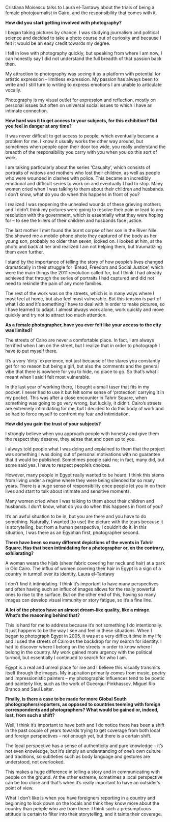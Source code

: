 Cristiana Moisescu talks to Laura el-Tantawy about the trials of being a female photojournalist in Cairo, and the responsibility that comes with it.

**How did you start getting involved with photography?**

I began taking pictures by chance. I was studying journalism and political science and decided to take a photo course out of curiosity and because I felt it would be an easy credit towards my degree.

I fell in love with photography quickly, but speaking from where I am now, I can honestly say I did not understand the full breadth of that passion back then.

My attraction to photography was seeing it as a platform with potential for artistic expression – limitless expression. My passion has always been to write and I still turn to writing to express emotions I am unable to articulate vocally.

Photography is my visual outlet for expression and reflection, mostly on personal issues but often on universal social issues to which I have an intimate connection.

**How hard was it to get access to your subjects, for this exhibition? Did you feel in danger at any time?**

It was never difficult to get access to people, which eventually became a problem for me. I know it usually works the other way around, but sometimes when people open their door too wide, you really understand the breadth of the responsibility you carry with you when you do this sort of work.

I am talking particularly about the series ‘Casualty’, which consists of portraits of widows and mothers who lost their children, as well as people who were wounded in clashes with police. This became an incredibly emotional and difficult series to work on and eventually I had to stop.
Many women cried when I was talking to them about their children and husbands. I don’t know, what do you do when this happens in front of you?

I realized I was reopening the unhealed wounds of these grieving mothers and I didn’t think my pictures were going to resolve their pain or lead to any resolution with the government, which is essentially what they were hoping for – to see the killers of their children and husbands face justice.

The last mother I met found the burnt corpse of her son in the River Nile. She showed me a mobile-phone photo they captured of the body as her young son, probably no older than seven, looked on. I looked at him, at the photo and back at her and realized I am not helping them, but traumatizing them even further.

I stand by the importance of telling the story of how people’s lives changed dramatically in their struggle for ‘Bread, Freedom and Social Justice’, which were the main things the 2011 revolution called for, but I think I had already achieved that through the series of portraits I had captured and did not need to rekindle the pain of any more families.

The rest of the work was on the streets, which is in many ways where I most feel at home, but also feel most vulnerable. But this tension is part of what I do and it’s something I have to deal with in order to make pictures, so I have learned to adapt. I almost always work alone, work quickly and move quickly and try not to attract too much attention.

**As a female photographer, have you ever felt like your access to the city was limited?**

The streets of Cairo are never a comfortable place. In fact, I am always terrified when I am on the street, but I realize that in order to photograph I have to put myself there.

It’s a very ‘dirty’ experience, not just because of the stares you constantly get for no reason but being a girl, but also the comments and the general vibe that there is nowhere for you to hide, no place to go. So that’s what I meant when I said I felt most vulnerable.

In the last year of working there, I bought a small taser that fits in my pocket. I never had to use it but felt some sense of ‘protection’ carrying it in my pocket. This was after a close encounter in Tahrir Square, when something was going to go very wrong, but luckily, it didn’t.
Cairo’s streets are extremely intimidating for me, but I decided to do this body of work and so had to force myself to confront my fear and intimidation.

**How did you gain the trust of your subjects?**

I strongly believe when you approach people with honesty and give them the respect they deserve, they sense that and open up to you.

I always told people what I was doing and explained to them that the project was something I was doing out of personal motivations with no guarantee that it would be published. Sometimes people said no; in fact, many did, but some said yes. I have to respect people’s choices.

However, many people in Egypt really wanted to be heard. I think this stems from living under a regime where they were being silenced for so many years. There is a huge sense of responsibility once people let you in on their lives and start to talk about intimate and sensitive moments.

Many women cried when I was talking to them about their children and husbands. I don’t know, what do you do when this happens in front of you?

It’s an awful situation to be in, but you are there and you have to do something. Naturally, I wanted [to use] the picture with the tears because it is storytelling, but from a human perspective, I couldn’t do it. In this situation, I was there as an Egyptian first, photographer second.

**There have been so many different depictions of the events in Tahrir Square. Has that been intimidating for a photographer or, on the contrary, exhilarating?**

A woman wears the hijab (sheer fabric covering her neck and hair) at a park in Old Cairo. The influx of women covering their hair in Egypt is a sign of a country in turmoil over its identity. Laura el-Tantawy

I don’t find it intimidating. I think it’s important to have many perspectives and often having such an influx of images allows for the really powerful ones to rise to the surface. But on the other end of this, having so many images can develop visual immunity or story fatigue, so it’s a fine line.

**A lot of the photos have an almost dream-like quality, like a mirage. What’s the reasoning behind that?**

This is hard for me to address because it’s not something I do intentionally. It just happens to be the way I see and feel in these situations. When I began to photograph Egypt in 2005, it was at a very difficult time in my life and I used the streets of Cairo as the backdrop for my search for identity.
I had to discover where I belong on the streets in order to know where I belong in the country. My work gained more urgency with the political turmoil, but essentially I continued to search for who I am.

Egypt is a real and unreal place for me and I believe this visually transmits itself through the images. My inspiration primarily comes from music, poetry and impressionistic painters – my photographic influences tend to be poetic and painterly like, such as the work of Gueorgui Pinkhassov, Miguel Rio Branco and Saul Leiter.

**Finally, is there a case to be made for more Global South photographers/reporters, as opposed to countries teeming with foreign correspondents and photographers? What would be gained or, indeed, lost, from such a shift?**

Well, I think it’s important to have both and I do notice there has been a shift in the past couple of years towards trying to get coverage from both local and foreign perspectives – not enough yet, but there is a certain shift.

The local perspective has a sense of authenticity and pure knowledge – it’s not even knowledge, but it’s simply an understanding of one’s own culture and traditions, so subtleties such as body language and gestures are understood, not overlooked.

This makes a huge difference in telling a story and in communicating with people on the ground. At the other extreme, sometimes a local perspective can be too close and that’s when it’s really important to have an outsider’s point of view.

What I don’t like is when you have foreigners reporting in a country and beginning to look down on the locals and think they know more about the country than people who are from there. I think such a presumptuous attitude is certain to filter into their storytelling, and it taints their coverage.
